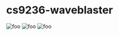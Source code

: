 # cs9236-waveblaster

![foo](https://raw.githubusercontent.com/ivop/cs9236-waveblaster/master/cs9236wb.png "bar")
![foo](https://raw.githubusercontent.com/ivop/cs9236-waveblaster/master/photo1.jpg "bar")
![foo](https://raw.githubusercontent.com/ivop/cs9236-waveblaster/master/photo2.jpg "bar")
